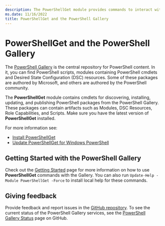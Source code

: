 ```yaml
---
description: The PowerShellGet module provides commands to interact with the PowerShell Gallery, the central repository for PowerShell modules, scripts, and DSC resources.
ms.date: 11/16/2022
title: PowerShellGet and the PowerShell Gallery
---
```

# PowerShellGet and the PowerShell Gallery

The [PowerShell Gallery][06] is the central repository for PowerShell content. In it, you can find
PowerShell scripts, modules containing PowerShell cmdlets and Desired State Configuration (DSC)
resources. Some of these packages are authored by Microsoft, and others are authored by the
PowerShell community.

The **PowerShellGet** module contains cmdlets for discovering, installing, updating, and publishing
PowerShell packages from the PowerShell Gallery. These packages can contain artifacts such as
Modules, DSC Resources, Role Capabilities, and Scripts. Make sure you have the latest version of
**PowerShellGet** installed.

For more information see:

- [Install PowerShellGet][01]
- [Update PowerShellGet for Windows PowerShell][02]

## Getting Started with the PowerShell Gallery

Check out the [Getting Started][03] page for more information on how to use **PowerShellGet**
commands with the Gallery. You can also run `Update-Help -Module PowerShellGet -Force` to install
local help for these commands.

## Giving feedback

Provide feedback and report issues in the [GitHub repository][04]. To see the current status of the
PowerShell Gallery services, see the [PowerShell Gallery Status][05] page on GitHub.

<!-- link references -->
[01]: powershellget/install-powershellget.md
[02]: powershellget/update-powershell-51.md
[03]: gallery/getting-started.md
[04]: https://aka.ms/psgallery-issues
[05]: https://aka.ms/psgallery-status
[06]: https://www.powershellgallery.com
